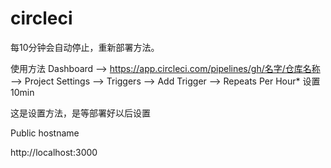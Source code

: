 # circleci



每10分钟会自动停止，重新部署方法。

使用方法
Dashboard --> https://app.circleci.com/pipelines/gh/名字/仓库名称 --> Project Settings --> Triggers --> Add Trigger --> Repeats Per Hour* 设置 10min 

这是设置方法，是等部署好以后设置

Public hostname

http://localhost:3000
